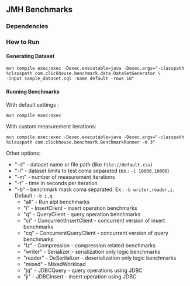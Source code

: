 
## JMH Benchmarks


### Dependencies 



### How to Run


#### Generating Dataset

```shell
mvn compile exec:exec -Dexec.executable=java -Dexec.args="-classpath %classpath com.clickhouse.benchmark.data.DataSetGenerator \
-input sample_dataset.sql -name default -rows 10"
```

#### Running Benchmarks 
 
With default settings :
```shell
mvn compile exec:exec
```

With custom measurement iterations: 
```shell
mvn compile exec:exec -Dexec.executable=java -Dexec.args="-classpath %classpath com.clickhouse.benchmark.BenchmarkRunner -m 3"
```

Other options:
- "-d" - dataset name or file path (like `file://default.csv`)
- "-l" - dataset limits to test coma separated (ex.: `-l 10000,10000`)
- "-m" - number of measurement iterations
- "-t" - time in seconds per iteration
- "-b" - benchmark mask coma separated. Ex.: `-b writer,reader,i`. Default : `-b i,q`
  - "all" - Run alpl benchmarks
  - "i" - InsertClient - insert operation benchmarks
  - "q" - QueryClient - query operation benchmarks
  - "ci" - ConcurrentInsertClient - concurrent version of insert benchmarks
  - "cq" - ConcurrentQueryClient - concurrent version of query benchmarks
  - "lz" - Compression - compression related benchmarks
  - "writer" - Serializer - serialization only logic benchmarks
  - "reader" - DeSerilalizer - deserialization only logic benchmarks
  - "mixed" - MixedWorkload 
  - "jq" - JDBCQuery - query operations using JDBC 
  - "ji" - JDBCInsert - insert operation using JDBC